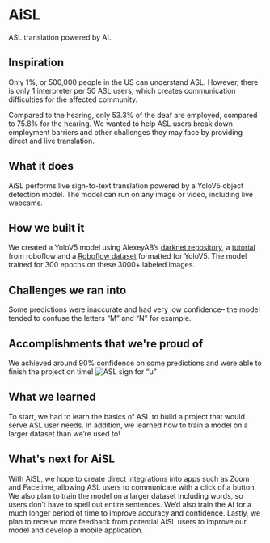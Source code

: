# AiSL
ASL translation powered by AI.

## Inspiration

Only 1%, or 500,000 people in the US can understand ASL. However, there is only 1 interpreter per 50 ASL users, which creates communication difficulties for the affected community.

Compared to the hearing, only 53.3% of the deaf are employed, compared to 75.8% for the hearing. We wanted to help ASL users break down employment barriers and other challenges they may face by providing direct and live translation.

## What it does

AiSL performs live sign-to-text translation powered by a YoloV5 object detection model. The model can run on any image or video, including live webcams.

## How we built it

We created a YoloV5 model using AlexeyAB’s [darknet repository](https://github.com/AlexeyAB/darknet), a [tutorial](https://blog.roboflow.com/how-to-train-yolov5-on-a-custom-dataset/) from roboflow and a [Roboflow dataset](https://public.roboflow.com/object-detection/american-sign-language-letters/1) formatted for YoloV5. The model trained for 300 epochs on these 3000+ labeled images.

## Challenges we ran into
Some predictions were inaccurate and had very low confidence– the model tended to confuse the letters “M” and “N” for example. 

## Accomplishments that we're proud of
We achieved around 90% confidence on some predictions and were able to finish the project on time!
![ASL sign for “u”](https://i.imgur.com/ofTtiSc.png)

## What we learned

To start, we had to learn the basics of ASL to build a project that would serve ASL user needs. In addition, we learned how to train a model on a larger dataset than we’re used to!

## What's next for AiSL 

With AiSL, we hope to create direct integrations into apps such as Zoom and Facetime, allowing ASL users to communicate with a click of a button. We also plan to train the model on a larger dataset including words, so users don’t have to spell out entire sentences.  We’d also train the AI for a much longer period of time to improve accuracy and confidence. Lastly, we plan to receive more feedback from potential AiSL users to improve our model and develop a mobile application.


